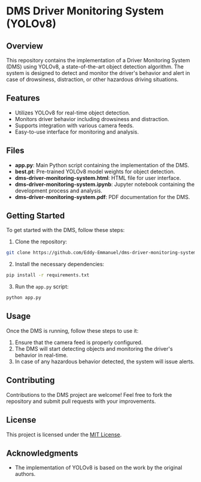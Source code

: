 # DMS Driver Monitoring System (YOLOv8)

## Overview

This repository contains the implementation of a Driver Monitoring System (DMS) using YOLOv8, a state-of-the-art object detection algorithm. The system is designed to detect and monitor the driver's behavior and alert in case of drowsiness, distraction, or other hazardous driving situations.

## Features

- Utilizes YOLOv8 for real-time object detection.
- Monitors driver behavior including drowsiness and distraction.
- Supports integration with various camera feeds.
- Easy-to-use interface for monitoring and analysis.

## Files

- **app.py**: Main Python script containing the implementation of the DMS.
- **best.pt**: Pre-trained YOLOv8 model weights for object detection.
- **dms-driver-monitoring-system.html**: HTML file for user interface.
- **dms-driver-monitoring-system.ipynb**: Jupyter notebook containing the development process and analysis.
- **dms-driver-monitoring-system.pdf**: PDF documentation for the DMS.

## Getting Started

To get started with the DMS, follow these steps:

1. Clone the repository:

```bash
git clone https://github.com/Eddy-Emmanuel/dms-driver-monitoring-system-YOLOV8.git
```

2. Install the necessary dependencies:

```bash
pip install -r requirements.txt
```

3. Run the `app.py` script:

```bash
python app.py
```

## Usage

Once the DMS is running, follow these steps to use it:

1. Ensure that the camera feed is properly configured.
2. The DMS will start detecting objects and monitoring the driver's behavior in real-time.
3. In case of any hazardous behavior detected, the system will issue alerts.



## Contributing

Contributions to the DMS project are welcome! Feel free to fork the repository and submit pull requests with your improvements.

## License

This project is licensed under the [MIT License](LICENSE).

## Acknowledgments

- The implementation of YOLOv8 is based on the work by the original authors.
